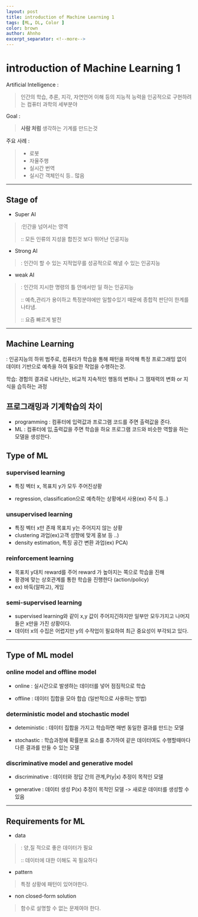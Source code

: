 ```yaml
---
layout: post
title: introduction of Machine Learning 1
tags: [ML, DL, Color ]
color: brown
author: Ahnho
excerpt_separator: <!--more-->
---
```



# introduction of Machine Learning 1


Artificial Intelligence : 

>  인간의 학습, 추론, 지각, 자연언어 이해 등의 지능적 능력을 인공적으로 구현하려는 컴퓨터 과학의 세부분야

<!--more-->

Goal :

>  **사람 처럼** 생각하는 기계를 만드는것 

주요 사례 :

> - 로봇
> - 자율주행
> - 실시간 번역
> - 실시간 객체인식 등.. 많음

---

## Stage of 

- Super AI

> :인간을 넘어서는 영역
>
> :: 모든 인류의 지성을 합친것 보다 뛰어난 인공지능

- Strong AI

> : 인간이 할 수 있는 지적업무를 성공적으로 해낼 수 있는 인공지능 

- weak AI

> : 인간의 지시한 명령의 틀 안에서만 일 하는 인공지능 
>
> :: 예측,관리가 용이하고 특정분야에만 일할수있기 때문에 종합적 판단이 한계를 나타냄.
>
> :: 요즘 빠르게 발전

---



## Machine Learning

 :  인공지능의 하위 범주로, 컴퓨터가 학습을 통해 패턴을 파악해 특정 프로그래밍 없이 데이터 기반으로 예측을 하여 필요한 작업을 수행하는것.

학습: 경험의 결과로 나타난는, 비교적 지속적인 행동의 변화나 그 잼재력의 변화 or  지식을 습득하는 과정 



##  프로그래밍과 기계학습의 차이

- programming :  컴퓨터에  입력값과 프로그램 코드를 주면 출력값을 준다.
- ML : 컴퓨터에 입,출력값을 주면 학습을 하요 프로그램 코드와 비슷한 역할을 하는 모델을 생성한다.



## Type of ML



### supervised learning

- 특징 벡터 x,  목표치 y가 모두 주어진상황 

- regression, classification으로 예측하는 상황에서 사용(ex) 주식 등..) 



### unsupervised learning

- 특징 벡터 x만 존재  목표치 y는 주어지지 않는 상황 
- clustering 과업(ex)고객 성향에 맞게 홍보 등 ..)
- density estimation, 특징 공간 변환 과업(ex) PCA)



### reinforcement learning

- 목표치 y대치 reward를 주어 reward 가 높아지는 쪽으로 학습을 진해
- 황경에 맞는 상호관계를 통한 학습을 진행한다 (action/policy)
- ex) 바둑(알파고), 게임 



###  semi-supervised learning

- supervised learning와 같이 x,y 값이 주어지긴하지만 일부만 모두가지고 나머지들은  x만을 가진 상황이다.
- 데이터 x의 수집은 어렵지만  y의 수작업이 필요하여 최근 중요성이 부각되고 있다.



---



## Type of ML model



### online model and offline model

- online : 실시간으로 발생하는 데이터를 넣어 점짐적으로 학습

- offline : 데이터 집합을 모아 합습 (일반적으로 사용하는 방법)



### deterministic model and stochastic model

- deteministic : 데이터 집합을 가지고 학습하면 매번 동일한 결과를 만드는 모델

- stochastic :  학습과정에 확률분포 요소를 추가하여 같은 데이터여도 수행할때마다 다른 결과를 만들 수 있는 모델



### discriminative model and generative model 

- discriminative : 데이터와 정답 간의 관계,P(y|x) 추정이 목적인 모델 

- generative : 데이터 생성 P(x) 추정이 목적인 모델 -> 새로운 데이터를 생성할 수 있음



---



## Requirements for ML

- data 

> : 양,질 적으로 좋은 데이터가 필요
> 
> :: 데이터에 대한 이해도 꼭 필요하다 

- pattern

> 특정 상황에 패턴이 있어야한다.

- non closed-form solution

> 함수로 설명할 수 없는 문제여야 한다.
